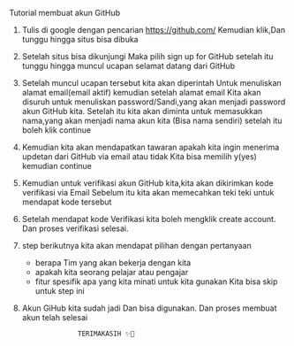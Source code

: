 Tutorial membuat akun GitHub

1. Tulis di google dengan pencarian https://github.com/
   Kemudian klik,Dan tunggu hingga situs bisa dibuka
2. Setelah situs bisa dikunjungi Maka pilih sign up for 
   GitHub setelah itu tunggu hingga muncul ucapan selamat datang dari GitHub
3. Setelah muncul ucapan tersebut kita akan diperintah
   Untuk menuliskan alamat email(email aktif) kemudian setelah alamat email
   Kita akan disuruh untuk menuliskan password/Sandi,yang akan menjadi password akun GitHub kita.
   Setelah itu kita akan diminta untuk memasukkan nama,yang akan menjadi nama akun kita
   (Bisa nama sendiri) setelah itu boleh klik continue
4. Kemudian kita akan mendapatkan tawaran apakah kita ingin menerima updetan dari GitHub via email atau tidak
   Kita bisa memilih y(yes) kemudian continue
5. Kemudian untuk verifikasi akun GitHub kita,kita akan dikirimkan kode verifikasi via Email
   Sebelum itu kita akan memecahkan teki teki untuk mendapat kode tersebut
6. Setelah mendapat kode Verifikasi kita boleh mengklik create account.
   Dan proses verifikasi selesai.
7. step berikutnya kita akan mendapat pilihan dengan pertanyaan
   - berapa Tim yang akan bekerja dengan kita 
   - apakah kita seorang pelajar atau pengajar
   - fitur spesifik apa yang kita minati untuk kita gunakan
     Kita bisa skip untuk step ini
8. Akun GiHub kita sudah jadi Dan bisa digunakan.
   Dan proses membuat akun telah selesai
 
                     TERIMAKASIH ✨🤍
